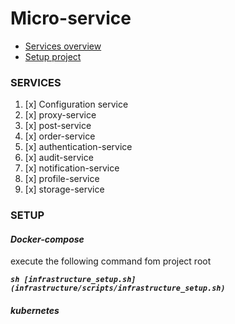 # Micro-service

<!-- TOC -->

* [Services overview ](#SERVICES)
* [Setup project ](#SETUP)

<!-- TOC -->

### SERVICES

1.  [x] Configuration service
2.  [x] proxy-service
3.  [x] post-service
4.  [x] order-service
5.  [x] authentication-service
6.  [x] audit-service
7.  [x] notification-service
8.  [x] profile-service
9.  [x] storage-service

### SETUP

#### _Docker-compose_

execute the following command fom project root

**_`sh [infrastructure_setup.sh](infrastructure/scripts/infrastructure_setup.sh)`_**

#### _kubernetes_
   
